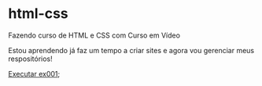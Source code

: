 # html-css
 Fazendo curso de HTML e CSS com Curso em Vídeo

 Estou aprendendo já faz um tempo a criar sites e agora vou gerenciar meus respositórios!

<a href="https://samueljacobsenb.github.io/html-css/exercicios/ex001/" target="_blank">Executar ex001<a>;
